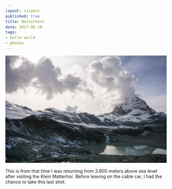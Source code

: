 ```yaml
---
layout: v1/post
published: true
title: Matterhorn
date: 2017-06-10
tags:
- hello world
- photos
---
```

<img class="center-block img-responsive lazyload" src="/assets/170610/matterhorn.jpg" />

This is from that time I was returning from 3.800 meters above sea level after visiting the Klein Matterhor. Before leaving on the cable car, I had the chance to take this last shot.